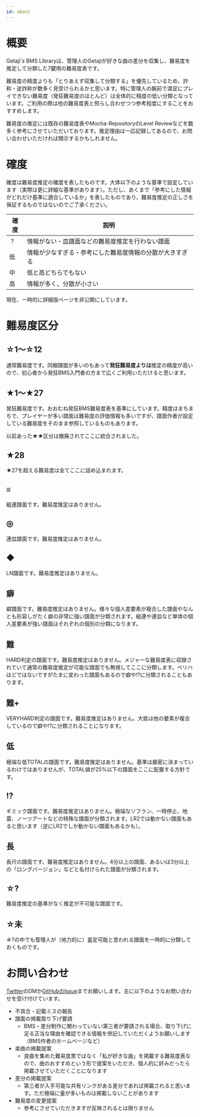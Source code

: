 ```yaml
---
id: about
---
```

# 概要

Getaji's BMS Libraryは、管理人のGetajiが好きな曲の差分を収集し、難易度を推定して分類した7鍵用の難易度表です。

難易度の精度よりも「とりあえず収集して分類する」を優先しているため、詐称・逆詐称が数多く見受けられるかと思います。特に管理人の腕前で満足にプレイできない難易度（発狂難易度のほとんど）は全体的に精度の低い分類となっています。ご利用の際は他の難易度表と照らし合わせつつ参考程度にすることをおすすめします。

難易度の推定には既存の難易度表やMocha-RepositoryのLevel Reviewなどを数多く参考にさせていただいております。推定理由は一応記録してあるので、お問い合わせいただければ開示するかもしれません。

# 確度

確度は難易度推定の確度を表したものです。大体以下のような基準で設定しています（実際は更に詳細な基準があります）。ただし、あくまで「参考にした情報がどれだけ基準に適合しているか」を表したものであり、難易度推定の正しさを保証するものではないのでご了承ください。

| 確度 | 説明 |
| -- | -- |
|？|情報がない・皿譜面などの難易度推定を行わない譜面|
|低|情報が少なすぎる・参考にした難易度情報の分散が大きすぎる|
|中|低と高どちらでもない|
|高|情報が多く、分散が小さい|

現在、一時的に詳細版ページを非公開にしています。

# 難易度区分

## ☆1～☆12

通常難易度です。同梱譜面が多いのもあって**発狂難易度よりは**推定の精度が高いので、初心者から発狂BMS入門者の方まで広くご利用いただけると思います。

## ★1～★27

発狂難易度です。おおむね発狂BMS難易度表を基準にしています。精度はまちまちで、プレイヤーが多い譜面は難易度の評価情報も多いですが、譜面作者が設定している難易度をそのまま参照しているものもあります。

以前あった★★区分は撤廃されてここに統合されました。

## ★28

★27を超える難易度は全てここに詰め込まれます。

## ≡

縦連譜面です。難易度推定はありません。

## ◎

連皿譜面です。難易度推定はありません。

## ◆

LN譜面です。難易度推定はありません。

## 癖

癖譜面です。難易度推定はありません。様々な個人差要素が複合した譜面やなんとも形容しがたく癖の非常に強い譜面が分類されます。縦連や連皿など単体の個人差要素が強い譜面はそれぞれの個別の分類になります。

## 難

HARD判定の譜面です。難易度推定はありません。メジャーな難易度表に収録されていて通常の難易度推定が可能な譜面でも無視してここに分類します。ベリハほどではないですがたまに変わった譜面もあるので癖や!?に分類されることもあります。

## 難+

VERYHARD判定の譜面です。難易度推定はありません。大抵は他の要素が複合しているので癖や!?に分類されることになります。

## 低

極端な低TOTALの譜面です。難易度推定はありません。基準は厳密に決まっているわけではありませんが、TOTAL値が25%以下の譜面をここに配置する方針です。

## !?

ギミック譜面です。難易度推定はありません。極端なソフラン、一時停止、地雷、ノーツアートなどの特殊な譜面が分類されます。LR2では動かない譜面もあると思います（逆にLR2でしか動かない譜面もあるかも）。

## 長

長尺の譜面です。難易度推定はありません。4分以上の譜面、あるいは3分以上の「ロングバージョン」などと名付けられた譜面が分類されます。

## ☆?

難易度推定の基準がなく推定が不可能な譜面です。

## ☆未

☆?の中でも管理人が（地力的に）査定可能と思われる譜面を一時的に分類しておくものです。

# お問い合わせ

[Twitter](https://twitter.com/Getaji)のDMか[GitHubのIssue](https://github.com/Getaji/getaji-bms-library/issues)までお願いします。主に以下のようなお問い合わせを受け付けています。

- 不具合・記載ミスの報告
- 譜面の掲載取り下げ要請
    - BMS・差分制作に関わっていない第三者が要請される場合、取り下げに足る正当な理由を確認できる情報を併記していただくようお願いします（BMS作者のホームページなど）
- 楽曲の掲載提案
    - 良曲を集めた難易度票ではなく「私が好きな曲」を掲載する難易度表なので、曲のおすすめという形で提案をいただき、個人的に好みだったら掲載させていただくことになります
- 差分の掲載提案
    - 第三者が入手可能な共有リンクがある差分であれば掲載されると思います。ただ極端に量が多いものは掲載しないことがあります
- 難易度の変更提案
    - 参考にさせていただきますが反映されるとは限りません